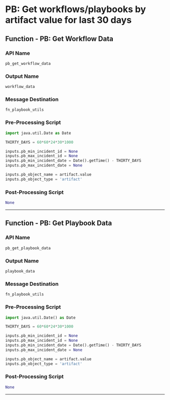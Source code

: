 <!--
    DO NOT MANUALLY EDIT THIS FILE
    THIS FILE IS AUTOMATICALLY GENERATED WITH resilient-sdk codegen
-->

# PB: Get workflows/playbooks by artifact value for last 30 days

## Function - PB: Get Workflow Data

### API Name
`pb_get_workflow_data`

### Output Name
`workflow_data`

### Message Destination
`fn_playbook_utils`

### Pre-Processing Script
```python
import java.util.Date as Date

THIRTY_DAYS = 60*60*24*30*1000

inputs.pb_min_incident_id = None
inputs.pb_max_incident_id = None
inputs.pb_min_incident_date = Date().getTime() - THIRTY_DAYS
inputs.pb_max_incident_date = None

inputs.pb_object_name = artifact.value
inputs.pb_object_type = 'artifact'
```

### Post-Processing Script
```python
None
```

---

## Function - PB: Get Playbook Data

### API Name
`pb_get_playbook_data`

### Output Name
`playbook_data`

### Message Destination
`fn_playbook_utils`

### Pre-Processing Script
```python
import java.util.Date() as Date

THIRTY_DAYS = 60*60*24*30*1000

inputs.pb_min_incident_id = None
inputs.pb_max_incident_id = None
inputs.pb_min_incident_date = Date().getTime() - THIRTY_DAYS
inputs.pb_max_incident_date = None

inputs.pb_object_name = artifact.value
inputs.pb_object_type = 'artifact'
```

### Post-Processing Script
```python
None
```

---

